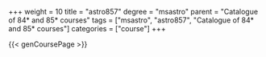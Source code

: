 +++
weight = 10
title = "astro857"
degree = "msastro"
parent = "Catalogue of 84* and 85* courses"
tags = ["msastro", "astro857", "Catalogue of 84* and 85* courses"]
categories = ["course"]
+++

{{< genCoursePage >}}
